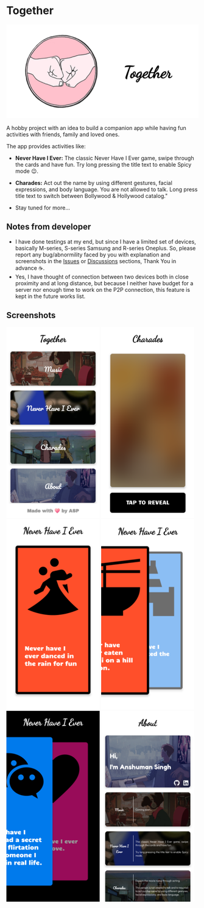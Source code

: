 # Together

![Feature Image](/readme_asset/TogetherApp-Feature.png)

A hobby project with an idea to build a companion app while having fun activities with friends, family and loved ones.

The app provides activities like:
 - **Never Have I Ever:** The classic Never Have I Ever game, swipe through the cards and have fun. Try long pressing the title text to enable Spicy mode 😉.

 - **Charades:** Act out the name by using different gestures, facial expressions, and body language. You are not allowed to talk. Long press title text to switch between Bollywood & Hollywood catalog."

 - Stay tuned for more...

## Notes from developer
 - I have done testings at my end, but since I have a limited set of devices, basically M-series, S-series Samsung and R-series Oneplus. So, please report any bug/abnormility faced by you with explanation and screenshots in the [Issues](https://github.com/anshumansingh1/TogetherApp/issues) or [Discussions](https://github.com/anshumansingh1/TogetherApp/discussions) sections, Thank You in advance ☕.
 - Yes, I have thought of connection between two devices both in close proximity and at long distance, but because I neither have budget for a server nor enough time to work on the P2P connection, this feature is kept in the future works list.

## Screenshots
<img src="/readme_asset/TogetherApp-Home_page.png" alt="Home Page" height="500"/> <img src="/readme_asset/TogetherApp-Charades.png" alt="Charades Page" height="500"/> <img src="/readme_asset/TogetherApp-NHIE.png" alt="NHIE Page" height="500"/> <img src="/readme_asset/TogetherApp-NHIE_Swiped.png" alt="NHIE Swiped Page" height="500"/> <img src="/readme_asset/TogetherApp-NHIE_Dark_Swiped.png" alt="NHIE Dark Swiped Page" height="500"/> <img src="/readme_asset/TogetherApp-About_page.png" alt="About Page" height="500"/>
